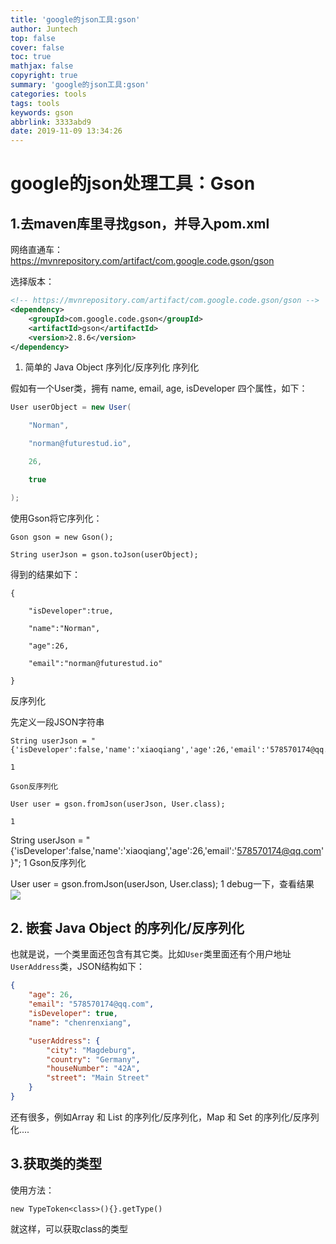 ```yaml
---
title: 'google的json工具:gson'
author: Juntech
top: false
cover: false
toc: true
mathjax: false
copyright: true
summary: 'google的json工具:gson'
categories: tools
tags: tools
keywords: gson
abbrlink: 3333abd9
date: 2019-11-09 13:34:26
---
```


# google的json处理工具：Gson

## 1.去maven库里寻找gson，并导入pom.xml

网络直通车：<https://mvnrepository.com/artifact/com.google.code.gson/gson>

选择版本：

```xml
<!-- https://mvnrepository.com/artifact/com.google.code.gson/gson -->
<dependency>
    <groupId>com.google.code.gson</groupId>
    <artifactId>gson</artifactId>
    <version>2.8.6</version>
</dependency>

```

1. 简单的 Java Object 序列化/反序列化
   序列化

假如有一个User类，拥有 name, email, age, isDeveloper 四个属性，如下：

```java
User userObject = new User(  

    "Norman", 

    "norman@futurestud.io", 

    26, 

    true

);

```


使用Gson将它序列化：

```
Gson gson = new Gson();

String userJson = gson.toJson(userObject);

```


得到的结果如下：

```
{

	"isDeveloper":true,

	"name":"Norman",

	"age":26,

	"email":"norman@futurestud.io"

}

```



反序列化

先定义一段JSON字符串

```
String userJson = "{'isDeveloper':false,'name':'xiaoqiang','age':26,'email':'578570174@qq.com'}";

1

Gson反序列化

User user = gson.fromJson(userJson, User.class);

1

```



String userJson = "{'isDeveloper':false,'name':'xiaoqiang','age':26,'email':'578570174@qq.com'}";
1
Gson反序列化

User user = gson.fromJson(userJson, User.class);
1
debug一下，查看结果
![](https://img-blog.csdn.net/20180512142304582?watermark/2/text/aHR0cHM6Ly9ibG9nLmNzZG4ubmV0L2NoZW5yZW54aWFuZw==/font/5a6L5L2T/fontsize/400/fill/I0JBQkFCMA==/dissolve/70)

## 2. 嵌套 Java Object 的序列化/反序列化

也就是说，一个类里面还包含有其它类。比如`User`类里面还有个用户地址`UserAddress`类，JSON结构如下：

```json
{
    "age": 26,
    "email": "578570174@qq.com",
    "isDeveloper": true,
    "name": "chenrenxiang",

    "userAddress": {
        "city": "Magdeburg",
        "country": "Germany",
        "houseNumber": "42A",
        "street": "Main Street"
    }
}

```

还有很多，例如Array 和 List 的序列化/反序列化，Map 和 Set 的序列化/反序列化....

## 3.获取类的类型

使用方法：

```
new TypeToken<class>(){}.getType()
```

就这样，可以获取class的类型